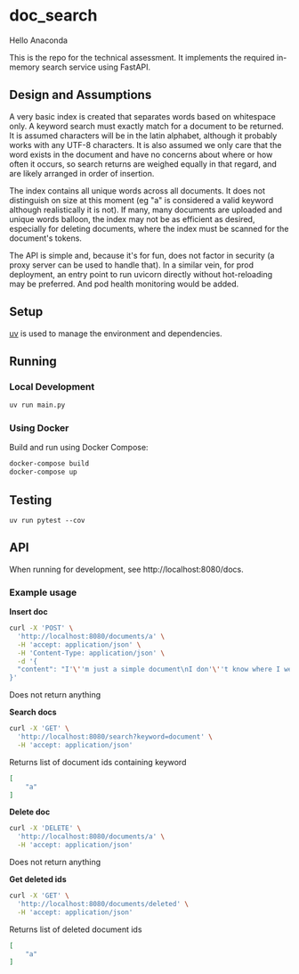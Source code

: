 # doc_search

Hello Anaconda

This is the repo for the technical assessment. It implements the required in-memory search service using FastAPI.

## Design and Assumptions
A very basic index is created that separates words based on whitespace only. A keyword search must exactly match for a document to be returned. It is assumed characters will be in the latin alphabet, although it probably works with any UTF-8 characters. It is also assumed we only care that the word exists in the document and have no concerns about where or how often it occurs, so search returns are weighed equally in that regard, and are likely arranged in order of insertion.

The index contains all unique words across all documents. It does not distinguish on size at this moment (eg "a" is considered a valid keyword although realistically it is not). If many, many documents are uploaded and unique words balloon, the index may not be as efficient as desired, especially for deleting documents, where the index must be scanned for the document's tokens.

The API is simple and, because it's for fun, does not factor in security (a proxy server can be used to handle that). In a similar vein, for prod deployment, an entry point to run uvicorn directly without hot-reloading may be preferred. And pod health monitoring would be added.

## Setup
[uv](https://docs.astral.sh/uv/) is used to manage the environment and dependencies.

## Running

### Local Development
```bash
uv run main.py
```

### Using Docker
Build and run using Docker Compose:
```bash
docker-compose build
docker-compose up
```

## Testing
`uv run pytest --cov`

## API
When running for development, see http://localhost:8080/docs.

### Example usage

**Insert doc**
```bash
curl -X 'POST' \
  'http://localhost:8080/documents/a' \
  -H 'accept: application/json' \
  -H 'Content-Type: application/json' \
  -d '{
  "content": "I'\''m just a simple document\nI don'\''t know where I went"
}'
```

Does not return anything

**Search docs**
```bash
curl -X 'GET' \
  'http://localhost:8080/search?keyword=document' \
  -H 'accept: application/json'
```

Returns list of document ids containing keyword
```json
[
    "a"
]
```

**Delete doc**
```bash
curl -X 'DELETE' \
  'http://localhost:8080/documents/a' \
  -H 'accept: application/json'
```

Does not return anything

**Get deleted ids**
```bash
curl -X 'GET' \
  'http://localhost:8080/documents/deleted' \
  -H 'accept: application/json'
```

Returns list of deleted document ids
```json
[
    "a"
]
```
